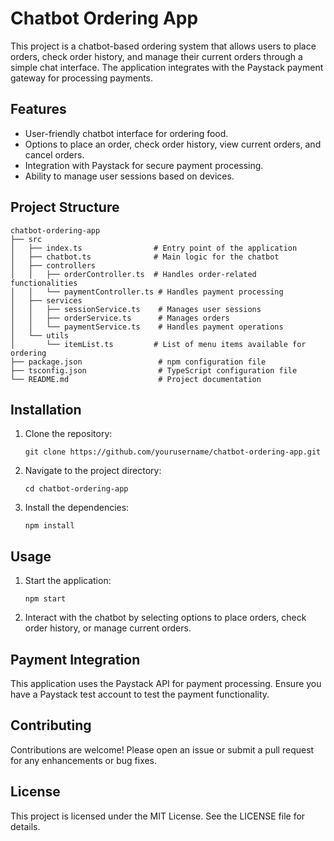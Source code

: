 # Chatbot Ordering App

This project is a chatbot-based ordering system that allows users to place orders, check order history, and manage their current orders through a simple chat interface. The application integrates with the Paystack payment gateway for processing payments.

## Features

- User-friendly chatbot interface for ordering food.
- Options to place an order, check order history, view current orders, and cancel orders.
- Integration with Paystack for secure payment processing.
- Ability to manage user sessions based on devices.

## Project Structure

```
chatbot-ordering-app
├── src
│   ├── index.ts                # Entry point of the application
│   ├── chatbot.ts              # Main logic for the chatbot
│   ├── controllers
│   │   ├── orderController.ts  # Handles order-related functionalities
│   │   └── paymentController.ts # Handles payment processing
│   ├── services
│   │   ├── sessionService.ts    # Manages user sessions
│   │   ├── orderService.ts      # Manages orders
│   │   └── paymentService.ts    # Handles payment operations
│   └── utils
│       └── itemList.ts         # List of menu items available for ordering
├── package.json                 # npm configuration file
├── tsconfig.json                # TypeScript configuration file
└── README.md                    # Project documentation
```

## Installation

1. Clone the repository:
   ```
   git clone https://github.com/yourusername/chatbot-ordering-app.git
   ```

2. Navigate to the project directory:
   ```
   cd chatbot-ordering-app
   ```

3. Install the dependencies:
   ```
   npm install
   ```

## Usage

1. Start the application:
   ```
   npm start
   ```

2. Interact with the chatbot by selecting options to place orders, check order history, or manage current orders.

## Payment Integration

This application uses the Paystack API for payment processing. Ensure you have a Paystack test account to test the payment functionality.

## Contributing

Contributions are welcome! Please open an issue or submit a pull request for any enhancements or bug fixes.

## License

This project is licensed under the MIT License. See the LICENSE file for details.